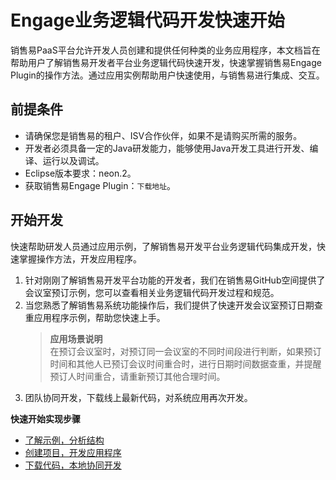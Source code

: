 # Engage业务逻辑代码开发快速开始

销售易PaaS平台允许开发人员创建和提供任何种类的业务应用程序，本文档旨在帮助用户了解销售易开发者平台业务逻辑代码快速开发，快速掌握销售易Engage Plugin的操作方法。通过应用实例帮助用户快速使用，与销售易进行集成、交互。

## 前提条件

* 请确保您是销售易的租户、ISV合作伙伴，如果不是请购买所需的服务。
* 开发者必须具备一定的Java研发能力，能够使用Java开发工具进行开发、编译、运行以及调试。
* Eclipse版本要求：neon.2。
* 获取销售易Engage Plugin：`下载地址`。

## 开始开发

快速帮助研发人员通过应用示例，了解销售易开发平台业务逻辑代码集成开发，快速掌握操作方法，开发应用程序。

1. 针对刚刚了解销售易开发平台功能的开发者，我们在销售易GitHub空间提供了会议室预订示例，您可以查看相关业务逻辑代码开发过程和规范。
2. 当您熟悉了解销售易系统功能操作后，我们提供了快速开发会议室预订日期查重应用程序示例，帮助您快速上手。
   > **应用场景说明**  
   > 在预订会议室时，对预订同一会议室的不同时间段进行判断，如果预订时间和其他人已预订会议时间重合时，进行日期时间数据查重，并提醒预订人时间重合，请重新预订其他合理时间。
3. 团队协同开发，下载线上最新代码，对系统应用再次开发。

**快速开始实现步骤**

* [了解示例，分析结构](/cloneGitHub.md)
* [创建项目，开发应用程序](/newProject.md)
* [下载代码，本地协同开发](/pullServer.md)



